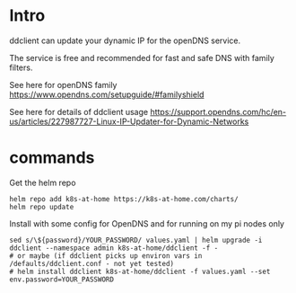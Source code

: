 Intro
=====
ddclient can update your dynamic IP for the openDNS service.

The service is free and recommended for fast and safe DNS with
family filters.

See here for openDNS family https://www.opendns.com/setupguide/#familyshield

See here for details of ddclient usage
https://support.opendns.com/hc/en-us/articles/227987727-Linux-IP-Updater-for-Dynamic-Networks

commands
========

Get the helm repo
```
helm repo add k8s-at-home https://k8s-at-home.com/charts/
helm repo update
```

Install with some config for OpenDNS and for running on my pi nodes
only

```
sed s/\${password}/YOUR_PASSWORD/ values.yaml | helm upgrade -i  ddclient --namespace admin k8s-at-home/ddclient -f -
# or maybe (if ddclient picks up environ vars in /defaults/ddclient.conf - not yet tested)
# helm install ddclient k8s-at-home/ddclient -f values.yaml --set env.password=YOUR_PASSWORD
```

